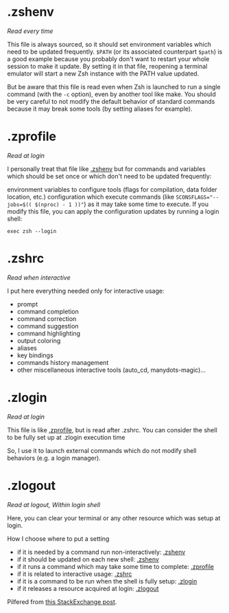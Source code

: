 # .zshenv

*Read every time*

This file is always sourced, so it should set environment variables which need to be updated frequently. `$PATH` (or its associated counterpart `$path`) is a good example because you probably don't want to restart your whole session to make it update. By setting it in that file, reopening a terminal emulator will start a new Zsh instance with the PATH value updated.

But be aware that this file is read even when Zsh is launched to run a single command (with the `-c` option), even by another tool like make. You should be very careful to not modify the default behavior of standard commands because it may break some tools (by setting aliases for example).

# .zprofile

*Read at login*

I personally treat that file like [.zshenv](#zshenv) but for commands and variables which should be set once or which don't need to be updated frequently:

environment variables to configure tools (flags for compilation, data folder location, etc.)
configuration which execute commands (like `SCONSFLAGS="--jobs=$(( $(nproc) - 1 ))"`) as it may take some time to execute.
If you modify this file, you can apply the configuration updates by running a login shell:
```
exec zsh --login
```

# .zshrc

*Read when interactive*

I put here everything needed only for interactive usage:
- prompt
- command completion
- command correction
- command suggestion
- command highlighting
- output coloring
- aliases
- key bindings
- commands history management
- other miscellaneous interactive tools (auto_cd, manydots-magic)...

# .zlogin

*Read at login*

This file is like [.zprofile](#zprofile), but is read after .zshrc. You can consider the shell to be fully set up at .zlogin execution time

So, I use it to launch external commands which do not modify shell behaviors (e.g. a login manager).

# .zlogout

*Read at logout, Within login shell*

Here, you can clear your terminal or any other resource which was setup at login.

How I choose where to put a setting
- if it is needed by a command run non-interactively: [.zshenv](#zshenv)
- if it should be updated on each new shell: [.zshenv](#zshenv)
- if it runs a command which may take some time to complete: [.zprofile](#zprofile)
- if it is related to interactive usage: [.zshrc](#zshrc)
- if it is a command to be run when the shell is fully setup: [.zlogin](#zlogin)
- if it releases a resource acquired at login: [.zlogout](#zlogout)

Pilfered from [this StackExchange post](https://unix.stackexchange.com/questions/71253/what-should-shouldnt-go-in-zshenv-zshrc-zlogin-zprofile-zlogout).